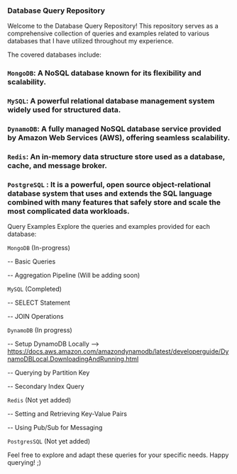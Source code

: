 ### Database Query Repository

Welcome to the Database Query Repository! This repository serves as a comprehensive collection of queries and examples related to various databases that I have utilized throughout my experience. 

The covered databases include:

### `MongoDB`: A NoSQL database known for its flexibility and scalability.

### `MySQL`: A powerful relational database management system widely used for structured data.

### `DynamoDB`: A fully managed NoSQL database service provided by Amazon Web Services (AWS), offering seamless scalability.

### `Redis`: An in-memory data structure store used as a database, cache, and message broker.

### `PostgreSQL` : It is a powerful, open source object-relational database system that uses and extends the SQL language combined with many features that safely store and scale the most complicated data workloads.

Query Examples
Explore the queries and examples provided for each database:

``MongoDB`` (In-progress)

-- Basic Queries

-- Aggregation Pipeline (Will be adding soon)

``MySQL`` (Completed)

-- SELECT Statement

-- JOIN Operations

``DynamoDB`` (In progress)

-- Setup DynamoDB Locally --> https://docs.aws.amazon.com/amazondynamodb/latest/developerguide/DynamoDBLocal.DownloadingAndRunning.html 

-- Querying by Partition Key

-- Secondary Index Query

``Redis`` (Not yet added)

-- Setting and Retrieving Key-Value Pairs

-- Using Pub/Sub for Messaging

``PostgresSQL`` (Not yet added)

Feel free to explore and adapt these queries for your specific needs. Happy querying! ;)
